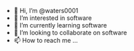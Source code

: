 - 👋 Hi, I’m @waters0001
- 👀 I’m interested in software
- 🌱 I’m currently learning software
- 💞️ I’m looking to collaborate on software
- 📫 How to reach me ...

<!---
waters0001/waters0001 is a ✨ special ✨ repository because its `README.md` (this file) appears on your GitHub profile.
You can click the Preview link to take a look at your changes.
--->
